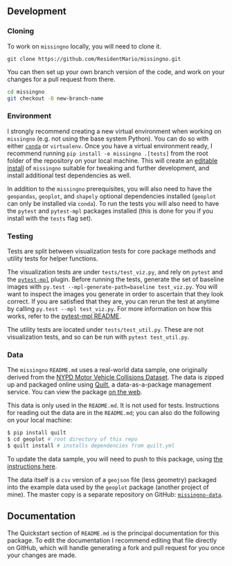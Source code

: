 ## Development

### Cloning

To work on `missingno` locally, you will need to clone it.

```git
git clone https://github.com/ResidentMario/missingno.git
```

You can then set up your own branch version of the code, and
 work on your changes for a pull request from there.

```bash
cd missingno
git checkout -B new-branch-name
```

### Environment

I strongly recommend creating a new virtual environment when working on `missingno` (e.g. not using the base system Python). You can do so with either [`conda`](https://conda.io/) or `virtualenv`. Once you have a virtual environment ready, I recommend running `pip install -e missingno .[tests]` from the root folder of the repository on your local machine.
This will create an [editable install](https://pip.pypa.io/en/latest/reference/pip_install/#editable-installs) of `missingno` suitable for tweaking and further development, and install additional test dependencies as well.

In addition to the `missingno` prerequisites, you will also need to have the `geopandas`, `geoplot`, and `shapely` optional dependencies installed (`geoplot` can only be installed via `conda`). To run the tests you will also need to have the `pytest` and `pytest-mpl` packages installed (this is done for you if you install with the `tests` flag set).

### Testing

Tests are split between visualization tests for core package methods and utility tests for helper functions.

The visualization tests are under `tests/test_viz.py`, and rely on `pytest` and the [`pytest-mpl`](https://github.com/matplotlib/pytest-mpl) plugin. Before running the tests, generate the set of baseline images with `py.test --mpl-generate-path=baseline test_viz.py`. You will want to inspect the images you generate in order to ascertain that they look correct. If you are satisfied that they are, you can rerun the test at anytime by calling `py.test --mpl test_viz.py`. For more information on how this
works, refer to the [pytest-mpl README](https://github.com/matplotlib/pytest-mpl).

The utility tests are located under `tests/test_util.py`. These are not visualization tests, and so can be run with `pytest test_util.py`.

### Data

The `missingno` `README.md` uses a real-world data sample, one originally derived from the [NYPD Motor Vehicle Collisions Dataset](https://data.cityofnewyork.us/Public-Safety/NYPD-Motor-Vehicle-Collisions/h9gi-nx95).
The data is zipped up and packaged online using [Quilt](https://quiltdata.com/package/ResidentMario/geoplot_data), a data-as-a-package management service. You can view the package [on the web](https://quiltdata.com/package/ResidentMario/missingno_data).

This data is only used in the `README.md`. It is not used for tests. Instructions for reading out the data are in the `README.md`; you can also do the following on your local machine:

```sh
$ pip install quilt
$ cd geoplot # root directory of this repo
$ quilt install # installs dependencies from quilt.yml
```

To update the data sample, you will need to push to this package, using [the instructions here](https://docs.quiltdata.com/make-a-package.html).

The data itself is a `csv` version of a `geojson` file (less geometry) packaged into the example data used by the `geoplot` package (another project of mine). The master copy is a separate repository on GitHub: [`missingno-data`](https://github.com/ResidentMario/missingno-data).

## Documentation

The Quickstart section of `README.md` is the principal documentation for this package. To edit the documentation I recommend editing that file directly on GitHub, which will handle generating a fork and pull request for you once your changes are made.